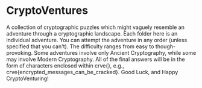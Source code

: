 # CryptoVentures
A collection of cryptographic puzzles which might vaguely resemble an adventure through a cryptographic landscape.
Each folder here is an individual adventure.
You can attempt the adventure in any order (unless specified that you can't).
The difficulty ranges from easy to though-provoking.
Some adventures involve only Ancient Cryptography, while some may involve Modern Cryptography.
All of the final answers will be in the form of characters enclosed within crve{}, e.g., crve{encrypted_messages_can_be_cracked}.
Good Luck, and Happy CryptoVenturing!
